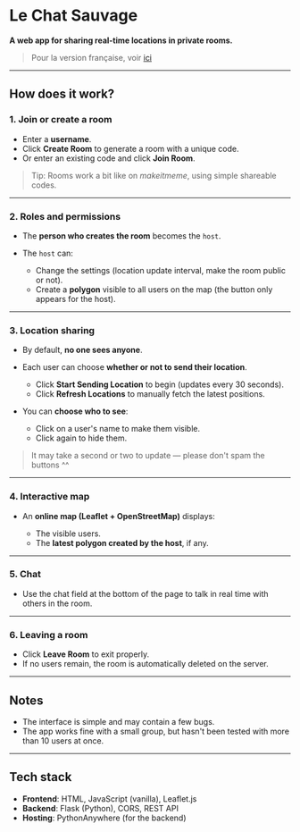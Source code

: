 # Le Chat Sauvage

**A web app for sharing real-time locations in private rooms.**

> Pour la version française, voir [ici](./README_fr.md) 

---

## How does it work?

### 1. Join or create a room

* Enter a **username**.
* Click **Create Room** to generate a room with a unique code.
* Or enter an existing code and click **Join Room**.

> Tip: Rooms work a bit like on *makeitmeme*, using simple shareable codes.

---

### 2. Roles and permissions

* The **person who creates the room** becomes the `host`.
* The `host` can:

  * Change the settings (location update interval, make the room public or not).
  * Create a **polygon** visible to all users on the map (the button only appears for the host).

---

### 3. Location sharing

* By default, **no one sees anyone**.

* Each user can choose **whether or not to send their location**.

  * Click **Start Sending Location** to begin (updates every 30 seconds).
  * Click **Refresh Locations** to manually fetch the latest positions.

* You can **choose who to see**:

  * Click on a user's name to make them visible.
  * Click again to hide them.

> It may take a second or two to update — please don't spam the buttons ^^

---

### 4. Interactive map

* An **online map (Leaflet + OpenStreetMap)** displays:

  * The visible users.
  * The **latest polygon created by the host**, if any.

---

### 5. Chat

* Use the chat field at the bottom of the page to talk in real time with others in the room.

---

### 6. Leaving a room

* Click **Leave Room** to exit properly.
* If no users remain, the room is automatically deleted on the server.

---

## Notes

* The interface is simple and may contain a few bugs.
* The app works fine with a small group, but hasn't been tested with more than 10 users at once.

---

## Tech stack

* **Frontend**: HTML, JavaScript (vanilla), Leaflet.js
* **Backend**: Flask (Python), CORS, REST API
* **Hosting**: PythonAnywhere (for the backend)
